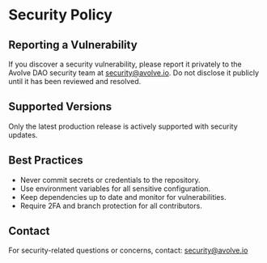 # Security Policy

## Reporting a Vulnerability

If you discover a security vulnerability, please report it privately to the Avolve DAO security team at security@avolve.io. Do not disclose it publicly until it has been reviewed and resolved.

## Supported Versions

Only the latest production release is actively supported with security updates.

## Best Practices

- Never commit secrets or credentials to the repository.
- Use environment variables for all sensitive configuration.
- Keep dependencies up to date and monitor for vulnerabilities.
- Require 2FA and branch protection for all contributors.

## Contact

For security-related questions or concerns, contact: security@avolve.io
